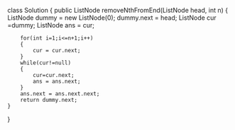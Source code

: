 class Solution {
    public ListNode removeNthFromEnd(ListNode head, int n) {
        ListNode dummy = new ListNode(0);
        dummy.next = head;
        ListNode cur =dummy;
        ListNode ans = cur;

        for(int i=1;i<=n+1;i++)
        {
            cur = cur.next;
        }
        while(cur!=null)
        {
            cur=cur.next;
            ans = ans.next;
        }
        ans.next = ans.next.next;
        return dummy.next;
    }
}
